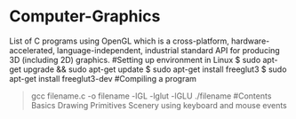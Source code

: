 # Computer-Graphics
List of C programs using OpenGL which is a cross-platform, hardware-accelerated, language-independent, industrial standard API for producing 3D (including 2D) graphics.
#Setting up environment in Linux
$ sudo apt-get upgrade && sudo apt-get update
$ sudo apt-get install freeglut3
$ sudo apt-get install freeglut3-dev
#Compiling a program
> gcc filename.c -o filename -lGL -lglut -lGLU 
> ./filename
#Contents
Basics
Drawing Primitives
Scenery using keyboard and mouse events

